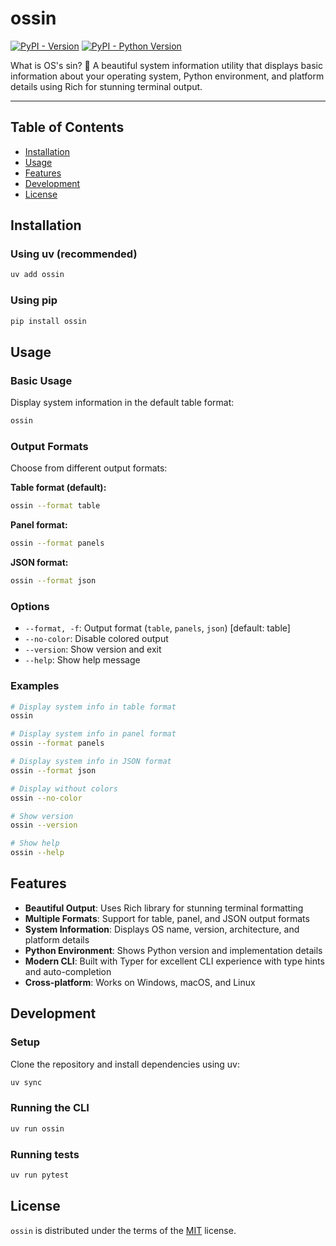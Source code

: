 # ossin

[![PyPI - Version](https://img.shields.io/pypi/v/ossin.svg)](https://pypi.org/project/ossin)
[![PyPI - Python Version](https://img.shields.io/pypi/pyversions/ossin.svg)](https://pypi.org/project/ossin)

What is OS's sin? 🤔 A beautiful system information utility that displays basic information about your operating system, Python environment, and platform details using Rich for stunning terminal output.

---

## Table of Contents

- [Installation](#installation)
- [Usage](#usage)
- [Features](#features)
- [Development](#development)
- [License](#license)

## Installation

### Using uv (recommended)

```sh
uv add ossin
```

### Using pip

```sh
pip install ossin
```

## Usage

### Basic Usage

Display system information in the default table format:

```sh
ossin
```

### Output Formats

Choose from different output formats:

**Table format (default):**

```sh
ossin --format table
```

**Panel format:**

```sh
ossin --format panels
```

**JSON format:**

```sh
ossin --format json
```

### Options

- `--format, -f`: Output format (`table`, `panels`, `json`) [default: table]
- `--no-color`: Disable colored output
- `--version`: Show version and exit
- `--help`: Show help message

### Examples

```sh
# Display system info in table format
ossin

# Display system info in panel format
ossin --format panels

# Display system info in JSON format
ossin --format json

# Display without colors
ossin --no-color

# Show version
ossin --version

# Show help
ossin --help
```

## Features

- **Beautiful Output**: Uses Rich library for stunning terminal formatting
- **Multiple Formats**: Support for table, panel, and JSON output formats
- **System Information**: Displays OS name, version, architecture, and platform details
- **Python Environment**: Shows Python version and implementation details
- **Modern CLI**: Built with Typer for excellent CLI experience with type hints and auto-completion
- **Cross-platform**: Works on Windows, macOS, and Linux

## Development

### Setup

Clone the repository and install dependencies using uv:

```sh
uv sync
```

### Running the CLI

```sh
uv run ossin
```

### Running tests

```sh
uv run pytest
```

## License

`ossin` is distributed under the terms of the [MIT](https://spdx.org/licenses/MIT.html) license.

